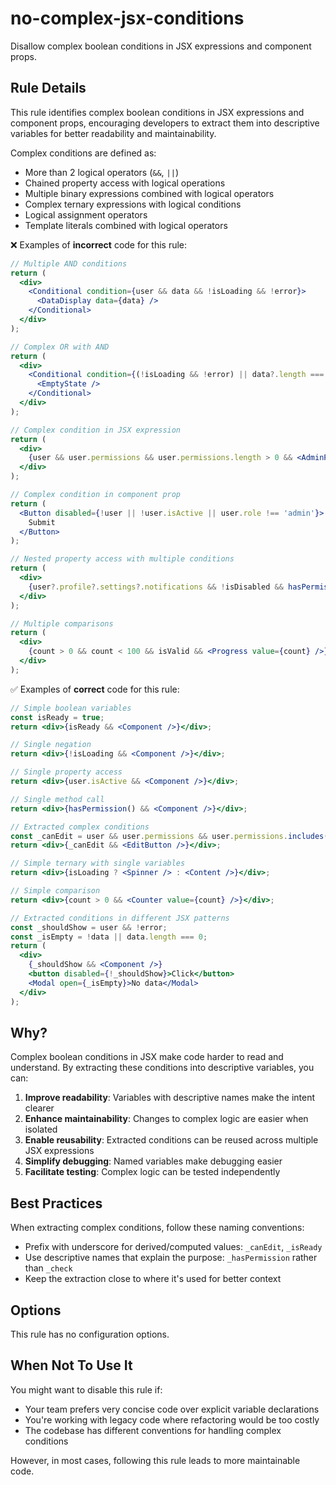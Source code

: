 # no-complex-jsx-conditions

Disallow complex boolean conditions in JSX expressions and component props.

## Rule Details

This rule identifies complex boolean conditions in JSX expressions and component props, encouraging developers to extract them into descriptive variables for better readability and maintainability.

Complex conditions are defined as:
- More than 2 logical operators (`&&`, `||`)
- Chained property access with logical operations
- Multiple binary expressions combined with logical operators
- Complex ternary expressions with logical conditions
- Logical assignment operators
- Template literals combined with logical operators

❌ Examples of **incorrect** code for this rule:

```jsx
// Multiple AND conditions
return (
  <div>
    <Conditional condition={user && data && !isLoading && !error}>
      <DataDisplay data={data} />
    </Conditional>
  </div>
);

// Complex OR with AND
return (
  <div>
    <Conditional condition={(!isLoading && !error) || data?.length === 0}>
      <EmptyState />
    </Conditional>
  </div>
);

// Complex condition in JSX expression
return (
  <div>
    {user && user.permissions && user.permissions.length > 0 && <AdminPanel />}
  </div>
);

// Complex condition in component prop
return (
  <Button disabled={!user || !user.isActive || user.role !== 'admin'}>
    Submit
  </Button>
);

// Nested property access with multiple conditions
return (
  <div>
    {user?.profile?.settings?.notifications && !isDisabled && hasPermission() && <NotificationBell />}
  </div>
);

// Multiple comparisons
return (
  <div>
    {count > 0 && count < 100 && isValid && <Progress value={count} />}
  </div>
);
```

✅ Examples of **correct** code for this rule:

```jsx
// Simple boolean variables
const isReady = true;
return <div>{isReady && <Component />}</div>;

// Single negation
return <div>{!isLoading && <Component />}</div>;

// Single property access
return <div>{user.isActive && <Component />}</div>;

// Single method call
return <div>{hasPermission() && <Component />}</div>;

// Extracted complex conditions
const _canEdit = user && user.permissions && user.permissions.includes('edit');
return <div>{_canEdit && <EditButton />}</div>;

// Simple ternary with single variables
return <div>{isLoading ? <Spinner /> : <Content />}</div>;

// Simple comparison
return <div>{count > 0 && <Counter value={count} />}</div>;

// Extracted conditions in different JSX patterns
const _shouldShow = user && !error;
const _isEmpty = !data || data.length === 0;
return (
  <div>
    {_shouldShow && <Component />}
    <button disabled={!_shouldShow}>Click</button>
    <Modal open={_isEmpty}>No data</Modal>
  </div>
);
```

## Why?

Complex boolean conditions in JSX make code harder to read and understand. By extracting these conditions into descriptive variables, you can:

1. **Improve readability**: Variables with descriptive names make the intent clearer
2. **Enhance maintainability**: Changes to complex logic are easier when isolated
3. **Enable reusability**: Extracted conditions can be reused across multiple JSX expressions
4. **Simplify debugging**: Named variables make debugging easier
5. **Facilitate testing**: Complex logic can be tested independently

## Best Practices

When extracting complex conditions, follow these naming conventions:

- Prefix with underscore for derived/computed values: `_canEdit`, `_isReady`
- Use descriptive names that explain the purpose: `_hasPermission` rather than `_check`
- Keep the extraction close to where it's used for better context

## Options

This rule has no configuration options.

## When Not To Use It

You might want to disable this rule if:

- Your team prefers very concise code over explicit variable declarations
- You're working with legacy code where refactoring would be too costly
- The codebase has different conventions for handling complex conditions

However, in most cases, following this rule leads to more maintainable code.
